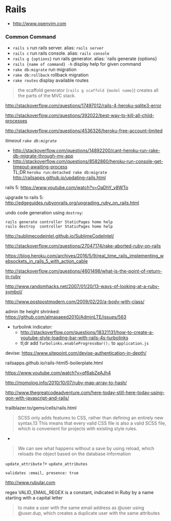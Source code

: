 # Rails
- http://www.openvim.com

### Common Command
- `rails s` run rails server. alias: `rails server`
- `rails c` run rails console. alias: `rails console`
- `rails g {options}` run rails generator. alias: `rails generate {options}
- `rails {name of command} -h` display help for given command
- `rake db:migrate` run migration
- `rake db:rollback` rollback migration
- `rake routes` display available routes


>the scaffold generator (`rails g scaffold {model name}`) creates all the parts of the MVC stack.

http://stackoverflow.com/questions/17497012/rails-4-heroku-sqlite3-error

http://stackoverflow.com/questions/392022/best-way-to-kill-all-child-processes

http://stackoverflow.com/questions/4536326/heroku-free-account-limited

_timeout `rake db:migrate`_
- http://stackoverflow.com/questions/14892200/cant-heroku-run-rake-db-migrate-through-my-app  
- http://stackoverflow.com/questions/8582860/heroku-run-console-get-timeout-awaiting-process  
TL;DR `heroku run:detached rake db:migrate
`
http://railsapps.github.io/updating-rails.html

rails 5: https://www.youtube.com/watch?v=OaDhY_y8WTo

upgrade to rails 5: http://edgeguides.rubyonrails.org/upgrading_ruby_on_rails.html

undo code generation using `destroy`:
```
rails generate controller StaticPages home help
rails destroy  controller StaticPages home help
```

http://sublimecodeintel.github.io/SublimeCodeIntel/

http://stackoverflow.com/questions/27047174/rake-aborted-ruby-on-rails

https://blog.heroku.com/archives/2016/5/9/real_time_rails_implementing_websockets_in_rails_5_with_action_cable

http://stackoverflow.com/questions/4601498/what-is-the-point-of-return-in-ruby

http://www.randomhacks.net/2007/01/20/13-ways-of-looking-at-a-ruby-symbol/

http://www.postpostmodern.com/2009/02/20/a-body-with-class/

admin lte height shrinked: https://github.com/almasaeed2010/AdminLTE/issues/563

- turbolink indicator:
  -  http://stackoverflow.com/questions/18321131/how-to-create-a-youtube-style-loading-bar-with-rails-4s-turbolinks
  -  tl;dr add `Turbolinks.enableProgressBar();` to `application.js`

devise:
https://www.sitepoint.com/devise-authentication-in-depth/

railsapps.github.io/rails-html5-boilerplate.html

https://www.youtube.com/watch?v=qf6abZeAJh4

http://momolog.info/2010/10/07/ruby-map-array-to-hash/

http://www.thegreatcodeadventure.com/here-today-still-here-today-using-gon-with-javascript-and-rails/

trailblazer.to/gems/cells/rails.html

> SCSS only adds features to CSS, rather than defining an entirely new syntax.13 This means that every valid CSS file is also a valid SCSS file, which is convenient for projects with existing style rules.

-

> We can see what happens without a save by using reload, which reloads the object based on the database information

`update_attribute` != `update_attributes`

`validates :email, presence: true`

http://www.rubular.com

regex VALID_EMAIL_REGEX is a constant, indicated in Ruby by a name starting with a capital letter

> to make a user with the same email address as @user using @user.dup, which creates a duplicate user with the same attributes